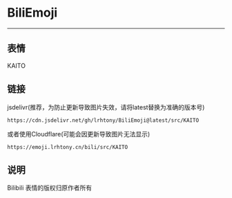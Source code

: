 # BiliEmoji
---
## 表情
KAITO
## 链接
jsdelivr(推荐，为防止更新导致图片失效，请将latest替换为准确的版本号)
```
https://cdn.jsdelivr.net/gh/lrhtony/BiliEmoji@latest/src/KAITO
```
或者使用Cloudflare(可能会因更新导致图片无法显示)
```
https://emoji.lrhtony.cn/bili/src/KAITO
```
## 说明
Bilibili 表情的版权归原作者所有
